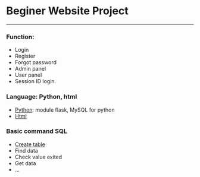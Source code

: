# Beginer Website Project
---
### Function:
- Login
- Register
- Forgot password
- Admin panel
- User panel
- Session ID login.
### Language: Python, html
- [Python](./app.py): module flask, MySQL for python
- [Html](./templates/)
### Basic command SQL 
- [Create table](./create_sql.py)
- Find data 
- Check value exited
- Get data
- ...

